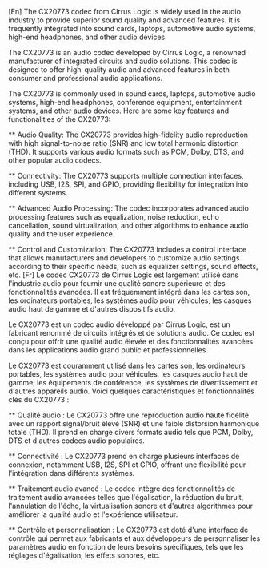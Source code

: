 [En]
The CX20773 codec from Cirrus Logic is widely used in the audio industry to provide superior sound quality and advanced features. It is frequently integrated into sound cards, laptops, automotive audio systems, high-end headphones, and other audio devices.

The CX20773 is an audio codec developed by Cirrus Logic, a renowned manufacturer of integrated circuits and audio solutions. This codec is designed to offer high-quality audio and advanced features in both consumer and professional audio applications.

The CX20773 is commonly used in sound cards, laptops, automotive audio systems, high-end headphones, conference equipment, entertainment systems, and other audio devices. Here are some key features and functionalities of the CX20773:

** Audio Quality: The CX20773 provides high-fidelity audio reproduction with high signal-to-noise ratio (SNR) and low total harmonic distortion (THD). It supports various audio formats such as PCM, Dolby, DTS, and other popular audio codecs.

** Connectivity: The CX20773 supports multiple connection interfaces, including USB, I2S, SPI, and GPIO, providing flexibility for integration into different systems.

** Advanced Audio Processing: The codec incorporates advanced audio processing features such as equalization, noise reduction, echo cancellation, sound virtualization, and other algorithms to enhance audio quality and the user experience.

** Control and Customization: The CX20773 includes a control interface that allows manufacturers and developers to customize audio settings according to their specific needs, such as equalizer settings, sound effects, etc.
[Fr]
Le codec CX20773 de Cirrus Logic est largement utilisé dans l'industrie audio pour fournir une qualité sonore supérieure et des fonctionnalités avancées. 
Il est fréquemment intégré dans les cartes son, les ordinateurs portables, les systèmes audio pour véhicules, les casques audio haut de gamme et d'autres dispositifs audio.


Le CX20773 est un codec audio développé par Cirrus Logic, est un fabricant renommé de circuits intégrés et de solutions audio. Ce codec est conçu pour offrir une qualité audio élevée et des fonctionnalités avancées dans les applications audio grand public et professionnelles.

Le CX20773 est couramment utilisé dans les cartes son, les ordinateurs portables, les systèmes audio pour véhicules, les casques audio haut de gamme, les équipements de conférence, les systèmes de divertissement et d'autres appareils audio. Voici quelques caractéristiques et fonctionnalités clés du CX20773 :

** Qualité audio : Le CX20773 offre une reproduction audio haute fidélité avec un rapport signal/bruit élevé (SNR) et une faible distorsion harmonique totale (THD). Il prend en charge divers formats audio tels que PCM, Dolby, DTS et d'autres codecs audio populaires.

** Connectivité : Le CX20773 prend en charge plusieurs interfaces de connexion, notamment USB, I2S, SPI et GPIO, offrant une flexibilité pour l'intégration dans différents systèmes.

** Traitement audio avancé : Le codec intègre des fonctionnalités de traitement audio avancées telles que l'égalisation, la réduction du bruit, l'annulation de l'écho, la virtualisation sonore et d'autres algorithmes pour améliorer la qualité audio et l'expérience utilisateur.

** Contrôle et personnalisation : Le CX20773 est doté d'une interface de contrôle qui permet aux fabricants et aux développeurs de personnaliser les paramètres audio en fonction de leurs besoins spécifiques, tels que les réglages d'égalisation, les effets sonores, etc.
